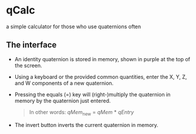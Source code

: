 # qCalc

a simple calculator for those who use quaternions often

## The interface

 - An identity quaternion is stored in memory, shown in purple at the top of the screen.
 - Using a keyboard or the provided common quantities, enter the X, Y, Z, and W components of a new quaternion.
 - Pressing the equals (=) key will (right-)multiply the quaternion in memory by the quaternion just entered.

   > In other words: *qMem*<sub>new</sub> = *qMem* * *qEntry*

 - The invert button inverts the current quaternion in memory. 
   
